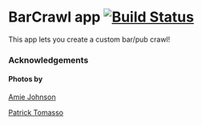 # BarCrawl app [![Build Status](https://travis-ci.com/Johnnyk737/barcrawl-app.svg?branch=master)](https://travis-ci.com/Johnnyk737/barcrawl-app)

This app lets you create a custom bar/pub crawl!


### Acknowledgements
#### Photos by
[Amie Johnson](https://unsplash.com/@emergeartistry?utm_source=unsplash&amp;utm_medium=referral&amp;utm_content=creditCopyText) 

[Patrick Tomasso](https://unsplash.com/@impatrickt?utm_source=unsplash&amp;utm_medium=referral&amp;utm_content=creditCopyText)  
